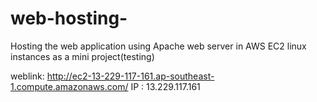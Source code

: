 # web-hosting-
Hosting the web application using Apache web server in AWS EC2 linux instances as a mini project(testing)

weblink: http://ec2-13-229-117-161.ap-southeast-1.compute.amazonaws.com/
IP : 13.229.117.161
